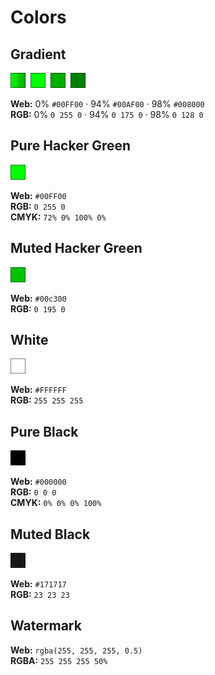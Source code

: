 # Colors

## Gradient

<img alt="Preview" src=".previews/gradient.svg" width="24" height="24">&nbsp;
<img alt="Preview" src=".previews/gradient-1.svg" width="24" height="24">&nbsp;
<img alt="Preview" src=".previews/gradient-2.svg" width="24" height="24">&nbsp;
<img alt="Preview" src=".previews/gradient-3.svg" width="24" height="24">&nbsp;

**Web:** 0% `#00FF00` · 94% `#00AF00` · 98% `#008000`  
**RGB:** 0% `0 255 0` · 94% `0 175 0` · 98% `0 128 0`

## Pure Hacker Green

<img alt="Preview" src=".previews/green-pure.svg" width="24" height="24">

**Web:** `#00FF00`  
**RGB:** `0 255 0`  
**CMYK:** `72% 0% 100% 0%`

## Muted Hacker Green

<img alt="Preview" src=".previews/green-muted.svg" width="24" height="24">

**Web:** `#00c300`  
**RGB:** `0 195 0`

## White

<img alt="Preview" src=".previews/white.svg" width="24" height="24">

**Web:** `#FFFFFF`  
**RGB:** `255 255 255`

## Pure Black

<img alt="Preview" src=".previews/black-pure.svg" width="24" height="24">

**Web:** `#000000`  
**RGB:** `0 0 0`  
**CMYK:** `0% 0% 0% 100%`

## Muted Black

<img alt="Preview" src=".previews/black-muted.svg" width="24" height="24">

**Web:** `#171717`  
**RGB:** `23 23 23`

## Watermark

**Web:** `rgba(255, 255, 255, 0.5)`  
**RGBA:** `255 255 255 50%`
